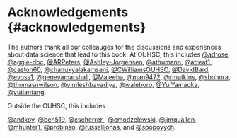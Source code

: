 Acknowledgements {#acknowledgements}
====================================

The authors thank all our colleauges for the discussions and experiences about data science that lead to this book.  At OUHSC, this includes 
[\@adrose](https://github.com/adrose),
[\@aggie-dbc](https://github.com/aggie-dbc),
[\@ARPeters](https://github.com/ARPeters),
[\@Ashley-Jorgensen](https://github.com/Ashley-Jorgensen),
[\@athumann](https://github.com/athumann),
[\@atreat1](https://github.com/atreat1),
[\@caston60](https://github.com/caston60),
[\@chanukyalakamsani](https://github.com/chanukyalakamsani),
[\@CWilliamsOUHSC](https://github.com/CWilliamsOUHSC),
[\@DavidBard](https://github.com/DavidBard),
[\@evoss1](https://github.com/evoss1),
[\@genevamarshall](https://github.com/genevamarshall),
[\@Maleeha](https://github.com/Maleeha),
[\@man9472](https://github.com/man9472),
[\@rmatkins](https://github.com/rmatkins),
[\@sbohora](https://github.com/sbohora),
[\@thomasnwilson](https://github.com/thomasnwilson),
[\@vimleshbavadiya](https://github.com/vimleshbavadiya),
[\@waleboro](https://github.com/waleboro),
[\@YuiYamaoka](https://github.com/YuiYamaoka),
[\@yutiantang](https://github.com/yutiantang).

Outside the OUHSC, this includes

[\@andkov](https://github.com/andkov),
[\@ben519](https://github.com/ben519),
[\@cscherrer ](https://github.com/cscherrer),
[\@cmodzelewski](https://github.com/cmodzelewski),
[\@jimquallen](https://github.com/jimquallen),
[\@mhunter1](https://github.com/mhunter1),
[\@probinso](https://github.com/probinso),
[\@russelljonas](https://github.com/russelljonas), and
[\@spopovych](https://github.com/spopovych).
